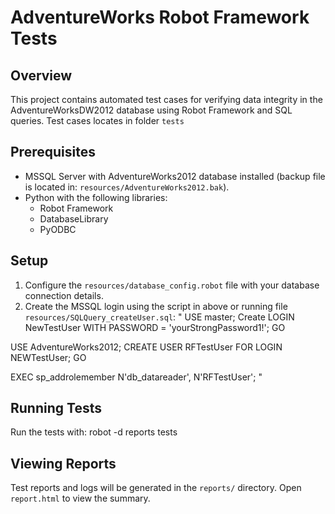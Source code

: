 # AdventureWorks Robot Framework Tests

## Overview
This project contains automated test cases for verifying data integrity in the AdventureWorksDW2012 database using Robot Framework and SQL queries.
Test cases locates in folder `tests`

## Prerequisites
- MSSQL Server with AdventureWorks2012 database installed (backup file is located in: `resources/AdventureWorks2012.bak`).
- Python with the following libraries:
  - Robot Framework
  - DatabaseLibrary
  - PyODBC

## Setup
1. Configure the `resources/database_config.robot` file with your database connection details.
2. Create the MSSQL login using the script in above or running file `resources/SQLQuery_createUser.sql`:
"
USE master;
Create LOGIN NewTestUser WITH PASSWORD = 'yourStrongPassword1!';
GO

USE AdventureWorks2012;
CREATE USER RFTestUser FOR LOGIN NEWTestUser;
GO

EXEC sp_addrolemember N'db_datareader', N'RFTestUser';
"

## Running Tests
Run the tests with:
robot -d reports tests

## Viewing Reports
Test reports and logs will be generated in the `reports/` directory. Open `report.html` to view the summary.